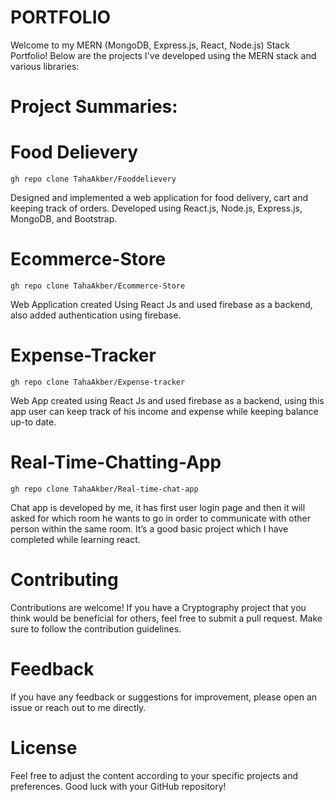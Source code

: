 
# PORTFOLIO
Welcome to my MERN (MongoDB, Express.js, React, Node.js) Stack Portfolio! Below are the projects I've developed using the MERN stack and various libraries:

# Project Summaries:

# Food Delievery
`gh repo clone TahaAkber/Fooddelievery`

Designed and implemented a web application for food delivery,
cart and keeping track of orders. Developed using React.js, Node.js, Express.js, MongoDB, and Bootstrap.

# Ecommerce-Store
`gh repo clone TahaAkber/Ecommerce-Store`

Web Application created Using React Js and used firebase as a
backend, also added authentication using firebase.

# Expense-Tracker
`gh repo clone TahaAkber/Expense-tracker`

Web App created using React Js and used firebase as a backend,
using this app user can keep track of his income and expense while keeping balance up-to date.

# Real-Time-Chatting-App
`gh repo clone TahaAkber/Real-time-chat-app`

Chat app is developed by me, it has first user login page and
then it will asked for which room he wants to go in order to communicate with other person within
the same room. It’s a good basic project which I have completed while learning react.

# Contributing
Contributions are welcome! If you have a Cryptography project that you think would be beneficial for others, feel free to submit a pull request. Make sure to follow the contribution guidelines.

# Feedback
If you have any feedback or suggestions for improvement, please open an issue or reach out to me directly.

# License

Feel free to adjust the content according to your specific projects and preferences. Good luck with your GitHub repository!